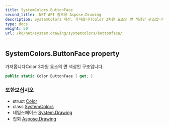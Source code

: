 ```yaml
---
title: SystemColors.ButtonFace
second_title: .NET API 참조용 Aspose.Drawing
description: SystemColors 재산. 가져옵니다Color 3차원 요소의 면 색상인 구조입니다.
type: docs
weight: 50
url: /ko/net/system.drawing/systemcolors/buttonface/
---
```

## SystemColors.ButtonFace property

가져옵니다Color 3차원 요소의 면 색상인 구조입니다.

```csharp
public static Color ButtonFace { get; }
```

### 또한보십시오

* struct [Color](../../color/)
* class [SystemColors](../)
* 네임스페이스 [System.Drawing](../../systemcolors/)
* 집회 [Aspose.Drawing](../../../)


